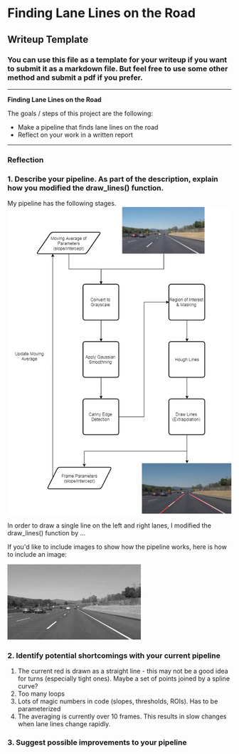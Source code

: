 # **Finding Lane Lines on the Road** 

## Writeup Template

### You can use this file as a template for your writeup if you want to submit it as a markdown file. But feel free to use some other method and submit a pdf if you prefer.

---

**Finding Lane Lines on the Road**

The goals / steps of this project are the following:
* Make a pipeline that finds lane lines on the road
* Reflect on your work in a written report


[//]: # (Image References)

[image1]: ./examples/grayscale.jpg "Grayscale"
[image2]: Week-1.jpg "Processing Pipeline"

---

### Reflection

### 1. Describe your pipeline. As part of the description, explain how you modified the draw_lines() function.

My pipeline has the following stages. 
![alt text][image2]



In order to draw a single line on the left and right lanes, I modified the draw_lines() function by ...

If you'd like to include images to show how the pipeline works, here is how to include an image: 

![alt text][image1]


### 2. Identify potential shortcomings with your current pipeline


1. The current red is drawn as a straight line - this may not be a good idea for turns (especially tight ones). Maybe a set of points joined by a spline curve?
2. Too many loops
3. Lots of magic numbers in code (slopes, thresholds, ROIs). Has to be parameterized 
4. The averaging is currently over 10 frames. This results in slow changes when lane lines change rapidly.


### 3. Suggest possible improvements to your pipeline

